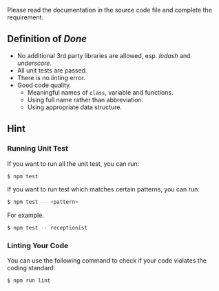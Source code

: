 Please read the documentation in the source code file and complete the requirement.

## Definition of *Done*

* No additional 3rd party libraries are allowed, esp. *lodash* and *underscore*.
* All unit tests are passed.
* There is no *linting* error.
* Good code quality.
  * Meaningful names of `class`, variable and functions.
  * Using full name rather than abbreviation.
  * Using appropriate data structure.

## Hint

### Running Unit Test

If you want to run all the unit test, you can run:

```bash
$ npm test
```

If you want to run test which matches certain patterns, you can run:

```bash
$ npm test -- <pattern>
```

For example.

```bash
$ npm test -- receptionist
```

### Linting Your Code

You can use the following command to check if your code violates the coding standard:

```bash
$ npm run lint
```
